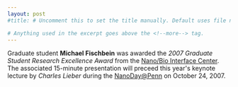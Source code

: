 ```yaml
---
layout: post
#title: # Uncomment this to set the title manually. Default uses file name.

# Anything used in the excerpt goes above the <!--more--> tag.
---
```


Graduate student **Michael Fischbein** was awarded the *2007 Graduate Student Research Excellence Award* from the [Nano/Bio Interface Center](http://www.nanotech.upenn.edu/). The associated 15-minute presentation will preceed this year's keynote lecture by *Charles Lieber* during the [NanoDay@Penn](http://www.nanotech.upenn.edu/events.html) on October 24, 2007. 

<!--more-->
